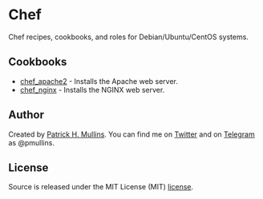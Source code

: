 # Chef

Chef recipes, cookbooks, and roles for Debian/Ubuntu/CentOS systems.

## Cookbooks

- [chef_apache2](https://github.com/phmullins/chef/tree/master/Cookbooks/chef_apache2) - Installs the Apache web server.
- [chef_nginx](https://github.com/phmullins/chef/tree/master/cookbooks/chef_nginx) - Installs the NGINX web server.

## Author
Created by [Patrick H. Mullins](http://www.pmullins.net). You can find me on  [Twitter](https://twitter.com/phmullins) and on [Telegram](https://telegram.org/) as @pmullins.

## License
Source is released under the MIT License (MIT) [license](license.md).